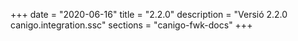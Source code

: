 +++
date        = "2020-06-16"
title       = "2.2.0"
description = "Versió 2.2.0 canigo.integration.ssc"
sections    = "canigo-fwk-docs"
+++
